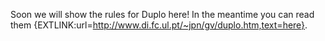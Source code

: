 Soon we will show the rules for Duplo here! In the meantime you can read them {EXTLINK:url=http://www.di.fc.ul.pt/~jpn/gv/duplo.htm,text=here}.
